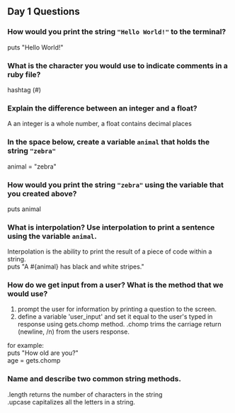 ## Day 1 Questions

### How would you print the string `"Hello World!"` to the terminal?

puts "Hello World!"

### What is the character you would use to indicate comments in a ruby file?

hashtag (#)

### Explain the difference between an integer and a float?

A an integer is a whole number, a float contains decimal places

### In the space below, create a variable `animal` that holds the string `"zebra"`

animal = "zebra"

### How would you print the string `"zebra"` using the variable that you created above?

puts animal

### What is interpolation? Use interpolation to print a sentence using the variable `animal`.

Interpolation is the ability to print the result of a piece of code within a string.  
puts "A #{animal} has black and white stripes."

### How do we get input from a user? What is the method that we would use?

1. prompt the user for information by printing a question to the screen.
2. define a variable 'user_input' and set it equal to the user's typed in response using gets.chomp method. .chomp trims the carriage return (newline, /n) from the users response.  

for example:  
puts "How old are you?"  
age = gets.chomp  


### Name and describe two common string methods.
.length returns the number of characters in the string  
.upcase capitalizes all the letters in a string.
